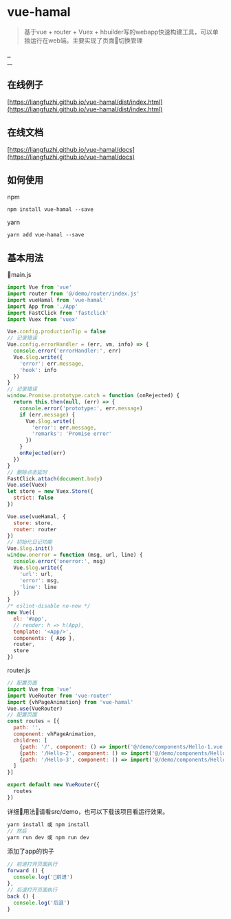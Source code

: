 # vue-hamal

> 基于vue + router + Vuex + hbuilder写的webapp快速构建工具，可以单独运行在web端。主要实现了页面切换管理

<a href="https://github.com/LiangFuzhi/vue-hamal/issues">
  <img src="https://img.shields.io/github/issues/LiangFuzhi/vue-hamal.svg?style=flat-square" alt="">
</a>
<a href="https://github.com/LiangFuzhi/vue-hamal/issues">
  <img src="http://isitmaintained.com/badge/resolution/LiangFuzhi/vue-hamal.svg?style=flat-square" alt="">
</a>
<a href="https://github.com/LiangFuzhi/vue-hamal/graphs/contributors">
  <img src="https://img.shields.io/github/contributors/LiangFuzhi/vue-hamal.svg?style=flat-square" alt="">
</a>
<br/>
<a href="https://www.npmjs.com/package/vue-hamal">
  <img src="https://img.shields.io/npm/l/vue-hamal.svg?style=flat-square" alt="">
</a>
<a href="https://www.npmjs.com/package/vue-hamal">
  <img src="https://img.shields.io/npm/v/vue-hamal.svg?style=flat-square" alt="">
</a>
<a href="https://www.npmjs.com/package/vue-hamal">
  <img src="https://img.shields.io/npm/dm/vue-hamal.svg?style=flat-square" alt="">
</a>
<a href="https://www.npmjs.com/package/vue-hamal">
  <img src="https://img.shields.io/npm/dt/vue-hamal.svg?style=flat-square" alt="">
</a>

## 在线例子
[https://liangfuzhi.github.io/vue-hamal/dist/index.html](https://liangfuzhi.github.io/vue-hamal/dist/index.html)

## 在线文档
[https://liangfuzhi.github.io/vue-hamal/docs](https://liangfuzhi.github.io/vue-hamal/docs)

## 如何使用
npm
```
npm install vue-hamal --save
```
yarn
```
yarn add vue-hamal --save
```

## 基本用法

main.js

``` javascript
import Vue from 'vue'
import router from '@/demo/router/index.js'
import vueHamal from 'vue-hamal'
import App from './App'
import FastClick from 'fastclick'
import Vuex from 'vuex'

Vue.config.productionTip = false
// 记录错误
Vue.config.errorHandler = (err, vm, info) => {
  console.error('errorHandler:', err)
  Vue.$log.write({
    'error': err.message,
    'hook': info
  })
}
// 记录错误
window.Promise.prototype.catch = function (onRejected) {
  return this.then(null, (err) => {
    console.error('prototype:', err.message)
    if (err.message) {
      Vue.$log.write({
        'error': err.message,
        'remarks': 'Promise error'
      })
    }
    onRejected(err)
  })
}
// 删除点击延时
FastClick.attach(document.body)
Vue.use(Vuex)
let store = new Vuex.Store({
  strict: false
})

Vue.use(vueHamal, {
  store: store,
  router: router
})
// 初始化日记功能
Vue.$log.init()
window.onerror = function (msg, url, line) {
  console.error('onerror:', msg)
  Vue.$log.write({
    'url': url,
    'error': msg,
    'line': line
  })
}
/* eslint-disable no-new */
new Vue({
  el: '#app',
  // render: h => h(App),
  template: '<App/>',
  components: { App },
  router,
  store
})
```

router.js

``` javascript
// 配置页面
import Vue from 'vue'
import VueRouter from 'vue-router'
import {vhPageAnimation} from 'vue-hamal'
Vue.use(VueRouter)
// 配置页面
const routes = [{
  path: '',
  component: vhPageAnimation,
  children: [
    {path: '/', component: () => import('@/demo/components/Hello-1.vue'), meta: {level: 0, animation: false}},
    {path: '/Hello-2', component: () => import('@/demo/components/Hello-2.vue'), meta: {level: 1, animation: false}},
    {path: '/Hello-3', component: () => import('@/demo/components/Hello-3.vue'), meta: {level: 2, animation: false}}
  ]
}]

export default new VueRouter({
  routes
})
```

详细用法请看src/demo，也可以下载该项目看运行效果。

``` javascript
yarn install 或 npm install
// 然后
yarn run dev 或 npm run dev
```

添加了app的钩子

``` javascript
// 前进打开页面执行
forward () {
  console.log('前进')
},
// 后退打开页面执行
back () {
  console.log('后退')
}
```